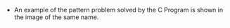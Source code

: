 * An example of the pattern problem solved by the C Program is shown in the image of the same name.
